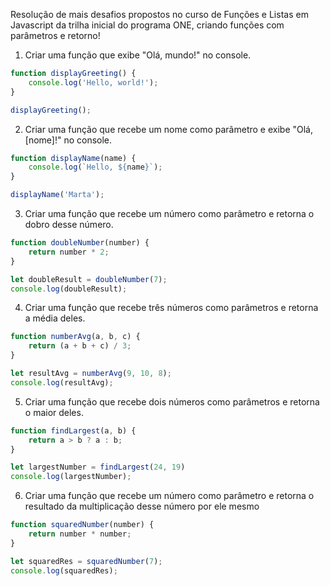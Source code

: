 Resolução de mais desafios propostos no curso de Funções e Listas em Javascript da trilha inicial do programa ONE, criando funções com parâmetros e retorno!

1. Criar uma função que exibe "Olá, mundo!" no console.
```JavaScript
function displayGreeting() {
    console.log('Hello, world!');
}

displayGreeting();
```
2. Criar uma função que recebe um nome como parâmetro e exibe "Olá, [nome]!" no console.
```JavaScript
function displayName(name) {
    console.log(`Hello, ${name}`);
}

displayName('Marta');
```
3. Criar uma função que recebe um número como parâmetro e retorna o dobro desse número.
```JavaScript
function doubleNumber(number) {
    return number * 2;
}

let doubleResult = doubleNumber(7);
console.log(doubleResult);
```
4. Criar uma função que recebe três números como parâmetros e retorna a média deles.
```JavaScript
function numberAvg(a, b, c) {
    return (a + b + c) / 3;
}

let resultAvg = numberAvg(9, 10, 8);
console.log(resultAvg);
```
5. Criar uma função que recebe dois números como parâmetros e retorna o maior deles.
```JavaScript
function findLargest(a, b) {
    return a > b ? a : b;
}

let largestNumber = findLargest(24, 19)
console.log(largestNumber);
```
6. Criar uma função que recebe um número como parâmetro e retorna o resultado da multiplicação desse número por ele mesmo
```JavaScript
function squaredNumber(number) {
    return number * number;
}

let squaredRes = squaredNumber(7);
console.log(squaredRes);
```
